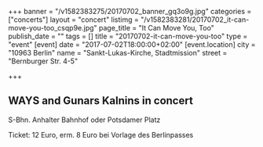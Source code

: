 +++
banner = "/v1582383275/20170702_banner_gq3o9g.jpg"
categories = ["concerts"]
layout = "concert"
listimg = "/v1582383281/20170702_it-can-move-you-too_csqp9e.jpg"
page_title = "It Can Move You, Too"
publish_date = ""
tags = []
title = "20170702-it-can-move-you-too"
type = "event"
[event]
date = "2017-07-02T18:00:00+02:00"
[event.location]
city = "10963 Berlin"
name = "Sankt-Lukas-Kirche, Stadtmission"
street = "Bernburger Str. 4-5"

+++
## WAYS and Gunars Kalnins in concert

S-Bhn. Anhalter Bahnhof oder Potsdamer Platz

Ticket: 12 Euro, erm. 8 Euro bei Vorlage des Berlinpasses